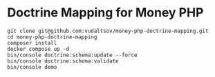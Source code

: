 # Doctrine Mapping for Money PHP

```shell
git clone git@github.com:vudaltsov/money-php-doctrine-mapping.git
cd money-php-doctrine-mapping
composer install
docker compose up -d
bin/console doctrine:schema:update --force
bin/console doctrine:schema:validate
bin/console demo
```
